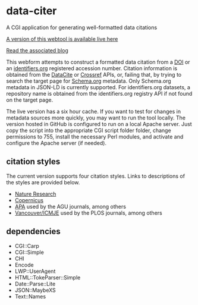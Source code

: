 # data-citer
A CGI application for generating well-formatted data citations

[A version of this webtool is available live here](https://alhufton.com/cgi-bin/data-citer.cgi)

[Read the associated blog](https://alhufton.com/building-data-citations-from-roadmap-compliant-metadata-sources/)

This webform attempts to construct a formatted data citation from a [DOI](https://www.doi.org/) or an [identifiers.org](https://identifiers.org/) registered accession number. Citation information is obtained from the [DataCite](https://datacite.org/) or [Crossref](https://www.crossref.org/) APIs, or, failing that, by trying to search the target page for [Schema.org](https://schema.org/) metadata. Only Schema.org metadata in JSON-LD is currently supported. For identifiers.org datasets, a repository name is obtained from the identifiers.org registry API if not found on the target page.

The live version has a six hour cache. If you want to test for changes in metadata sources more quickly, you may want to run the tool locally. The version hosted in GitHub is configured to run on a local Apache server. Just copy the script into the appropriate CGI script folder folder, change permissions to 755, install the necessary Perl modules, and activate and configure the Apache server (if needed). 

## citation styles
The current version supports four citation styles. Links to descriptions of the styles are provided below. 
* [Nature Research](https://www.nature.com/sdata/publish/submission-guidelines#refs)
* [Copernicus](https://www.atmospheric-chemistry-and-physics.net/submission.html#references)
* [APA](https://apastyle.apa.org/style-grammar-guidelines/references/examples/data-set-references) used by the AGU journals, among others
* [Vancouver/ICMJE](https://www.nlm.nih.gov/bsd/uniform_requirements.html#electronic) used by the PLOS journals, among others

## dependencies
* CGI::Carp
* CGI::Simple
* CHI 
* Encode
* LWP::UserAgent
* HTML::TokeParser::Simple
* Date::Parse::Lite
* JSON::MaybeXS
* Text::Names
